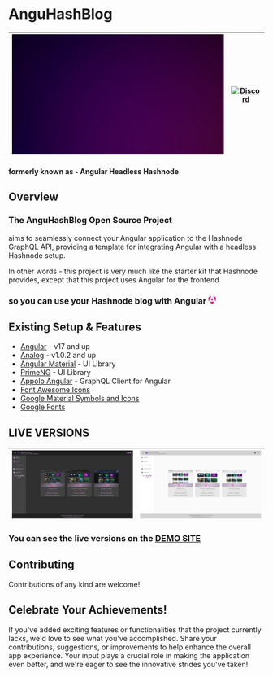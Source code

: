 # AnguHashBlog 

|![merge-animation](/profile/anguhashblog-merge-animation.gif)| [![Discord](https://github.com/monacodelisa/icons-and-graphics/blob/main/icomoon/PNG/discord.png?raw=true)](https://discord.gg/3bS3xpCj) |
|---|---|
#### formerly known as - Angular Headless Hashnode

## Overview 

### The **AnguHashBlog** Open Source Project 
aims to seamlessly connect your Angular application to the Hashnode GraphQL API, providing a template for integrating Angular with a headless Hashnode setup.

In other words - this project is very much like the starter kit that Hashnode provides, except that this project uses Angular for the frontend 
### so you can use your Hashnode blog with Angular ![angular logo](/profile/angular-new-icon.png)

## Existing Setup & Features

- [Angular](https://angular.dev) - v17 and up
- [Analog](https://analogjs.org/) - v1.0.2 and up
- [Angular Material](https://material.angular.io/) - UI Library
- [PrimeNG](https://primeng.org/) - UI Library
- [Appolo Angular](https://the-guild.dev/graphql/apollo-angular/docs) - GraphQL Client for Angular
- [Font Awesome Icons](https://fontawesome.com/)
- [Google Material Symbols and Icons](https://fonts.google.com/icons)
- [Google Fonts](https://fonts.google.com/)

## LIVE VERSIONS

| [![AnguHashBlog dark](/profile/anguhashblog-dark.jpg)](https://anguhashblog.com/) | [![AnguHashBlog light](/profile/anguhashblog-light.jpg)](https://anguhashblog.com/) |
| - | - |                         

### You can see the live versions on the [DEMO SITE](https://AnguHashBlog.com/)                             

## Contributing

Contributions of any kind are welcome!

## Celebrate Your Achievements!

If you've added exciting features or functionalities that the project currently lacks, we'd love to see what you've accomplished. Share your contributions, suggestions, or improvements to help enhance the overall app experience. Your input plays a crucial role in making the application even better, and we're eager to see the innovative strides you've taken!
